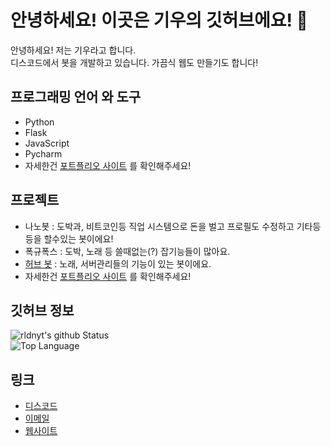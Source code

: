 # 안녕하세요! 이곳은 기우의 깃허브에요! 🎉

안녕하세요! 저는 기우라고 합니다.
<br>디스코드에서 봇을 개발하고 있습니다. 가끔식 웹도 만들기도 합니다!

## 프로그래밍 언어 와 도구
+ Python
+ Flask
+ JavaScript
+ Pycharm
+ 자세한건 [포트플리오 사이트](https://rldn.xyz/) 를 확인해주세요!

## 프로젝트
+ 나노봇 : 도박과, 비트코인등 직업 시스템으로 돈을 벌고 프로필도 수정하고 기타등등을 할수있는 봇이에요!
+ 폭규폭스 : 도박, 노래 등 쓸때없는(?) 잡기능들이 많아요.
+ [허브 봇](https://github.com/rldnyt/herb-Bot) : 노래, 서버관리들의 기능이 있는 봇이에요.
+ 자세한건 [포트플리오 사이트](https://rldn.xyz/) 를 확인해주세요!

## 깃허브 정보
![rldnyt's github Status](https://github-readme-stats.vercel.app/api?username=rldnyt&show_icons=true&count_private=true&theme=radical)<br>
![Top Language](https://github-readme-stats.vercel.app/api/top-langs/?username=rldnyt&langs_count=100&theme=radical)

## 링크
+ [디스코드](https://discord.com/users/371959898814152717)
+ [이메일](mailto:dyddns101213@naver.com)
+ [웹사이트](https://rldn.xyz/)
